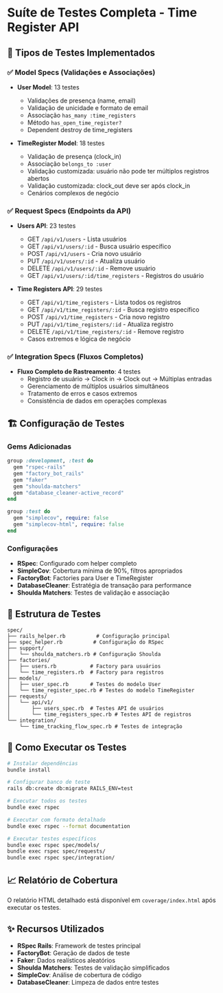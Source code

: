 # Suíte de Testes Completa - Time Register API

## 🧪 Tipos de Testes Implementados

### ✅ Model Specs (Validações e Associações)
- **User Model**: 13 testes
  - Validações de presença (name, email)
  - Validação de unicidade e formato de email
  - Associação `has_many :time_registers`
  - Método `has_open_time_register?`
  - Dependent destroy de time_registers

- **TimeRegister Model**: 18 testes
  - Validação de presença (clock_in)
  - Associação `belongs_to :user`
  - Validação customizada: usuário não pode ter múltiplos registros abertos
  - Validação customizada: clock_out deve ser após clock_in
  - Cenários complexos de negócio

### ✅ Request Specs (Endpoints da API)
- **Users API**: 23 testes
  - GET `/api/v1/users` - Lista usuários
  - GET `/api/v1/users/:id` - Busca usuário específico
  - POST `/api/v1/users` - Cria novo usuário
  - PUT `/api/v1/users/:id` - Atualiza usuário
  - DELETE `/api/v1/users/:id` - Remove usuário
  - GET `/api/v1/users/:id/time_registers` - Registros do usuário

- **Time Registers API**: 29 testes
  - GET `/api/v1/time_registers` - Lista todos os registros
  - GET `/api/v1/time_registers/:id` - Busca registro específico
  - POST `/api/v1/time_registers` - Cria novo registro
  - PUT `/api/v1/time_registers/:id` - Atualiza registro
  - DELETE `/api/v1/time_registers/:id` - Remove registro
  - Casos extremos e lógica de negócio

### ✅ Integration Specs (Fluxos Completos)
- **Fluxo Completo de Rastreamento**: 4 testes
  - Registro de usuário → Clock in → Clock out → Múltiplas entradas
  - Gerenciamento de múltiplos usuários simultâneos
  - Tratamento de erros e casos extremos
  - Consistência de dados em operações complexas

## 🏗️ Configuração de Testes

### Gems Adicionadas
```ruby
group :development, :test do
  gem "rspec-rails"
  gem "factory_bot_rails"
  gem "faker"
  gem "shoulda-matchers"
  gem "database_cleaner-active_record"
end

group :test do
  gem "simplecov", require: false
  gem "simplecov-html", require: false
end
```

### Configurações
- **RSpec**: Configurado com helper completo
- **SimpleCov**: Cobertura mínima de 90%, filtros apropriados
- **FactoryBot**: Factories para User e TimeRegister
- **DatabaseCleaner**: Estratégia de transação para performance
- **Shoulda Matchers**: Testes de validação e associação

## 📁 Estrutura de Testes

```
spec/
├── rails_helper.rb          # Configuração principal
├── spec_helper.rb          # Configuração do RSpec
├── support/
│   └── shoulda_matchers.rb # Configuração Shoulda
├── factories/
│   ├── users.rb           # Factory para usuários
│   └── time_registers.rb  # Factory para registros
├── models/
│   ├── user_spec.rb       # Testes do modelo User
│   └── time_register_spec.rb # Testes do modelo TimeRegister
├── requests/
│   └── api/v1/
│       ├── users_spec.rb  # Testes API de usuários
│       └── time_registers_spec.rb # Testes API de registros
└── integration/
    └── time_tracking_flow_spec.rb # Testes de integração
```


## 🚀 Como Executar os Testes

```bash
# Instalar dependências
bundle install

# Configurar banco de teste
rails db:create db:migrate RAILS_ENV=test

# Executar todos os testes
bundle exec rspec

# Executar com formato detalhado
bundle exec rspec --format documentation

# Executar testes específicos
bundle exec rspec spec/models/
bundle exec rspec spec/requests/
bundle exec rspec spec/integration/
```

## 📈 Relatório de Cobertura

O relatório HTML detalhado está disponível em `coverage/index.html` após executar os testes.

## ✨ Recursos Utilizados

- **RSpec Rails**: Framework de testes principal
- **FactoryBot**: Geração de dados de teste
- **Faker**: Dados realísticos aleatórios
- **Shoulda Matchers**: Testes de validação simplificados
- **SimpleCov**: Análise de cobertura de código
- **DatabaseCleaner**: Limpeza de dados entre testes
